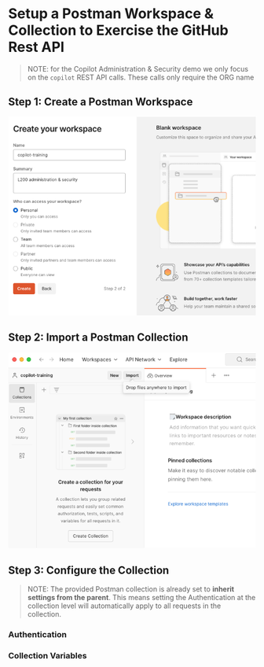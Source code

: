 # Setup a Postman Workspace & Collection to Exercise the GitHub Rest API

> NOTE: for the Copilot Administration & Security demo we only focus on the `copilot` REST API calls. These calls only require the ORG name

## Step 1: Create a Postman Workspace

![postman1](../../docs/images/postman-create-workspace.png)

## Step 2: Import a Postman Collection

![postman2](../../docs/images/postman-import-collection.png)

## Step 3: Configure the Collection

> NOTE: The provided Postman collection is already set to **inherit settings from the parent**. This means setting the Authentication at the collection level will automatically apply to all requests in the collection.
### Authentication

### Collection Variables


